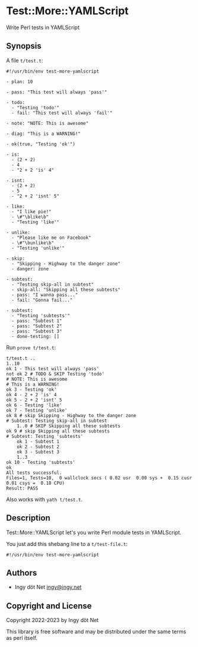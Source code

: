 Test::More::YAMLScript
======================

Write Perl tests in YAMLScript


## Synopsis

A file `t/test.t`:
```
#!/usr/bin/env test-more-yamlscript

- plan: 10

- pass: "This test will always 'pass'"

- todo:
  - "Testing 'todo'"
  - fail: "This test will always 'fail'"

- note: "NOTE: This is awesome"

- diag: "This is a WARNING!"

- ok(true, "Testing 'ok'")

- is:
  - (2 + 2)
  - 4
  - "2 + 2 'is' 4"

- isnt:
  - (2 + 2)
  - 5
  - "2 + 2 'isnt' 5"

- like:
  - "I like pie!"
  - \#"\blike\b"
  - "Testing 'like'"

- unlike:
  - "Please like me on Facebook"
  - \#"\bunlike\b"
  - "Testing 'unlike'"

- skip:
  - "Skipping - Highway to the danger zone"
  - danger: zone

- subtest:
  - "Testing skip-all in subtest"
  - skip-all: "Skipping all these subtests"
  - pass: "I wanna pass..."
  - fail: "Gonna fail..."

- subtest:
  - "Testing 'subtests'"
  - pass: "Subtest 1"
  - pass: "Subtest 2"
  - pass: "Subtest 3"
  - done-testing: []
```

Run `prove t/test.t`:
```
t/test.t ..
1..10
ok 1 - This test will always 'pass'
not ok 2 # TODO & SKIP Testing 'todo'
# NOTE: This is awesome
# This is a WARNING!
ok 3 - Testing 'ok'
ok 4 - 2 + 2 'is' 4
ok 5 - 2 + 2 'isnt' 5
ok 6 - Testing 'like'
ok 7 - Testing 'unlike'
ok 8 # skip Skipping - Highway to the danger zone
# Subtest: Testing skip-all in subtest
    1..0 # SKIP Skipping all these subtests
ok 9 # skip Skipping all these subtests
# Subtest: Testing 'subtests'
    ok 1 - Subtest 1
    ok 2 - Subtest 2
    ok 3 - Subtest 3
    1..3
ok 10 - Testing 'subtests'
ok
All tests successful.
Files=1, Tests=10,  0 wallclock secs ( 0.02 usr  0.00 sys +  0.15 cusr  0.01 csys =  0.18 CPU)
Result: PASS
```

Also works with `yath t/test.t`.


## Description

Test::More::YAMLScript let's you write Perl module tests in YAMLScript.

You just add this shebang line to a `t/test-file.t`:
```
#!/usr/bin/env test-more-yamlscript
```

## Authors

* Ingy döt Net <ingy@ingy.net>

## Copyright and License

Copyright 2022-2023 by Ingy döt Net

This library is free software and may be distributed under the same terms as
perl itself.
